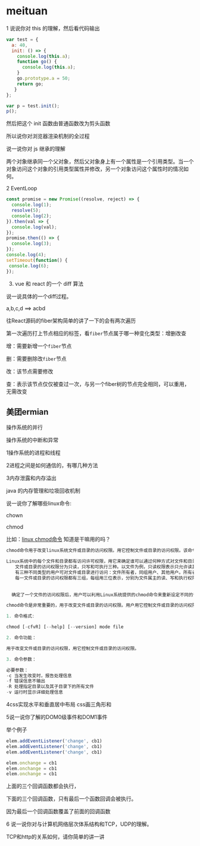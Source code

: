 # meituan

1 说说你对 this 的理解，然后看代码输出

```js
var test = {
  a: 40,
  init: () => {
    console.log(this.a); 
    function go() {
      console.log(this.a); 
    }
    go.prototype.a = 50; 
    return go;
   }
};

var p = test.init(); 
p();
```



然后把这个 init 函数由普通函数改为剪头函数

所以说你对浏览器渲染机制的全过程

说一说你对 js 继承的理解

两个对象继承同一个父对象，然后父对象身上有一个属性是一个引用类型。当一个对象访问这个对象的引用类型属性并修改，另一个对象访问这个属性时的情况如何。

2 EventLoop

```js
const promise = new Promise((resolve, reject) => { 
  console.log(1);
  resolve(5);
  console.log(2);
}).then(val => { 
  console.log(val);
});
promise.then(() => {
  console.log(3); 
});
console.log(4); 
setTimeout(function() {
 console.log(6); 
});
```





3. vue 和 react 的一个 diff 算法

说一说具体的一个diff过程。

a,b,c,d   ==> acbd

往React源码的fiber架构简单的讲了一下的会有两次遍历

第一次遍历打上节点相应的标签，看`fiber`节点属于哪一种变化类型：增删改查

增：需要新增一个`fiber`节点

删：需要删除改`fiber`节点

改：该节点需要修改

查：表示该节点仅仅被查过一次，与另一个fiber树的节点完全相同，可以重用，无需改变



## 美团ermian

操作系统的并行

操作系统的中断和异常

1操作系统的进程和线程

2进程之间是如何通信的，有哪几种方法



3内存泄露和内存溢出

java 的内存管理和垃圾回收机制

说一说你了解哪些linux命令:

chown

chmod

比如：[linux chmod命令](https://www.cnblogs.com/peida/archive/2012/11/29/2794010.html) 知道是干嘛用的吗？

```js
chmod命令用于改变linux系统文件或目录的访问权限。用它控制文件或目录的访问权限。该命令有两种用法。一种是包含字母和操作符表达式的文字设定法；另一种是包含数字的数字设定法。

Linux系统中的每个文件和目录都有访问许可权限，用它来确定谁可以通过何种方式对文件和目录进行访问和操作。
　　文件或目录的访问权限分为只读，只写和可执行三种。以文件为例，只读权限表示只允许读其内容，而禁止对其做任何的更改操作。可执行权限表示允许将该文件作为一个程序执行。文件被创建时，文件所有者自动拥有对该文件的读、写和可执行权限，以便于对文件的阅读和修改。用户也可根据需要把访问权限设置为需要的任何组合。
　　有三种不同类型的用户可对文件或目录进行访问：文件所有者，同组用户、其他用户。所有者一般是文件的创建者。所有者可以允许同组用户有权访问文件，还可以将文件的访问权限赋予系统中的其他用户。在这种情况下，系统中每一位用户都能访问该用户拥有的文件或目录。
　　每一文件或目录的访问权限都有三组，每组用三位表示，分别为文件属主的读、写和执行权限；与属主同组的用户的读、写和执行权限；系统中其他用户的读、写和执行权限。当用ls -l命令显示文件或目录的详细信息时，最左边的一列为文件的访问权限。 例如：
  
  
  确定了一个文件的访问权限后，用户可以利用Linux系统提供的chmod命令来重新设定不同的访问权限。也可以利用chown命令来更改某个文件或目录的所有者。利用chgrp命令来更改某个文件或目录的用户组。 

chmod命令是非常重要的，用于改变文件或目录的访问权限。用户用它控制文件或目录的访问权限。chmod命令详细情况如下。

1. 命令格式:

chmod [-cfvR] [--help] [--version] mode file   

2. 命令功能：

用于改变文件或目录的访问权限，用它控制文件或目录的访问权限。

3. 命令参数：

必要参数：
-c 当发生改变时，报告处理信息
-f 错误信息不输出
-R 处理指定目录以及其子目录下的所有文件
-v 运行时显示详细处理信息
```



4css实现水平和垂直居中布局 css画三角形和



5说一说你了解的DOM0级事件和DOM1事件

举个例子

```js
elem.addEventListener('change', cb1)
elem.addEventListener('change', cb1)
elem.addEventListener('change', cb1)

elem.onchange = cb1
elem.onchange = cb1
elem.onchange = cb1
```

上面的三个回调函数都会执行，

下面的三个回调函数，只有最后一个函数回调会被执行。

因为最后一个回调函数覆盖了前面的回调函数

6 说一说你对与计算机网络层次体系结构和TCP，UDP的理解。

TCP和http的关系如何，请你简单的讲一讲